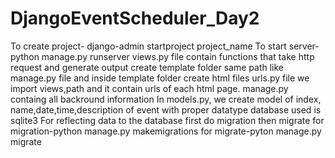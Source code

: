 # DjangoEventScheduler_Day2
To create project- django-admin startproject project_name
To start server- python manage.py runserver
views.py file contain functions that take http request and generate output
create template folder same path like manage.py file and inside template folder create html files
urls.py file we import views,path and it contain urls of each html page.
manage.py containg all backround information
In models.py, we create model of index, name,date,time,description of event with proper datatype
database used is sqlite3
For reflecting data to the database first do migration then migrate
for migration-python manage.py makemigrations
for migrate-pyton manage.py migrate


